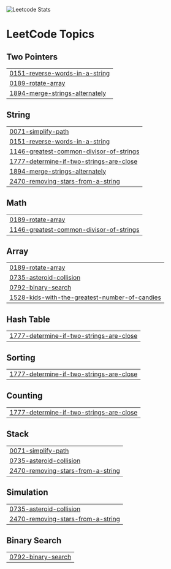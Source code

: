 ![Leetcode Stats](https://leetcard.jacoblin.cool/gw777seong?ext=activity)

<!---LeetCode Topics Start-->
# LeetCode Topics
## Two Pointers
|  |
| ------- |
| [0151-reverse-words-in-a-string](https://github.com/gyuwseong/leet-code/tree/master/0151-reverse-words-in-a-string) |
| [0189-rotate-array](https://github.com/gyuwseong/leet-code/tree/master/0189-rotate-array) |
| [1894-merge-strings-alternately](https://github.com/gyuwseong/leet-code/tree/master/1894-merge-strings-alternately) |
## String
|  |
| ------- |
| [0071-simplify-path](https://github.com/gyuwseong/leet-code/tree/master/0071-simplify-path) |
| [0151-reverse-words-in-a-string](https://github.com/gyuwseong/leet-code/tree/master/0151-reverse-words-in-a-string) |
| [1146-greatest-common-divisor-of-strings](https://github.com/gyuwseong/leet-code/tree/master/1146-greatest-common-divisor-of-strings) |
| [1777-determine-if-two-strings-are-close](https://github.com/gyuwseong/leet-code/tree/master/1777-determine-if-two-strings-are-close) |
| [1894-merge-strings-alternately](https://github.com/gyuwseong/leet-code/tree/master/1894-merge-strings-alternately) |
| [2470-removing-stars-from-a-string](https://github.com/gyuwseong/leet-code/tree/master/2470-removing-stars-from-a-string) |
## Math
|  |
| ------- |
| [0189-rotate-array](https://github.com/gyuwseong/leet-code/tree/master/0189-rotate-array) |
| [1146-greatest-common-divisor-of-strings](https://github.com/gyuwseong/leet-code/tree/master/1146-greatest-common-divisor-of-strings) |
## Array
|  |
| ------- |
| [0189-rotate-array](https://github.com/gyuwseong/leet-code/tree/master/0189-rotate-array) |
| [0735-asteroid-collision](https://github.com/gyuwseong/leet-code/tree/master/0735-asteroid-collision) |
| [0792-binary-search](https://github.com/gyuwseong/leet-code/tree/master/0792-binary-search) |
| [1528-kids-with-the-greatest-number-of-candies](https://github.com/gyuwseong/leet-code/tree/master/1528-kids-with-the-greatest-number-of-candies) |
## Hash Table
|  |
| ------- |
| [1777-determine-if-two-strings-are-close](https://github.com/gyuwseong/leet-code/tree/master/1777-determine-if-two-strings-are-close) |
## Sorting
|  |
| ------- |
| [1777-determine-if-two-strings-are-close](https://github.com/gyuwseong/leet-code/tree/master/1777-determine-if-two-strings-are-close) |
## Counting
|  |
| ------- |
| [1777-determine-if-two-strings-are-close](https://github.com/gyuwseong/leet-code/tree/master/1777-determine-if-two-strings-are-close) |
## Stack
|  |
| ------- |
| [0071-simplify-path](https://github.com/gyuwseong/leet-code/tree/master/0071-simplify-path) |
| [0735-asteroid-collision](https://github.com/gyuwseong/leet-code/tree/master/0735-asteroid-collision) |
| [2470-removing-stars-from-a-string](https://github.com/gyuwseong/leet-code/tree/master/2470-removing-stars-from-a-string) |
## Simulation
|  |
| ------- |
| [0735-asteroid-collision](https://github.com/gyuwseong/leet-code/tree/master/0735-asteroid-collision) |
| [2470-removing-stars-from-a-string](https://github.com/gyuwseong/leet-code/tree/master/2470-removing-stars-from-a-string) |
## Binary Search
|  |
| ------- |
| [0792-binary-search](https://github.com/gyuwseong/leet-code/tree/master/0792-binary-search) |
<!---LeetCode Topics End-->